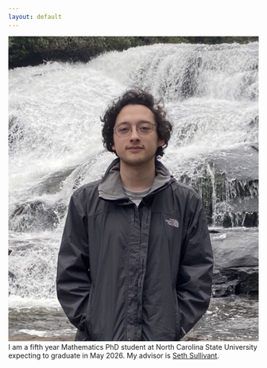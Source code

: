```yaml
---
layout: default
---
```

![](/fp.jpeg)
I am a fifth year Mathematics PhD student at North Carolina State University expecting to graduate in May 2026. My advisor is [Seth Sullivant](https://sethsullivant.wordpress.ncsu.edu).
